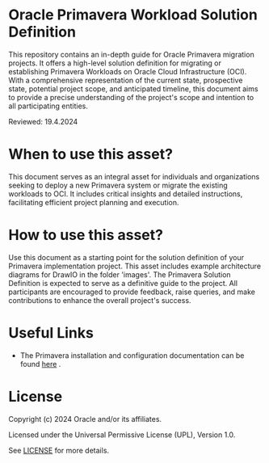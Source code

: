 # Oracle Primavera Workload Solution Definition

This repository contains an in-depth guide for Oracle Primavera migration projects. It offers a high-level solution definition for migrating or establishing Primavera Workloads on Oracle Cloud Infrastructure (OCI). With a comprehensive representation of the current state, prospective state, potential project scope, and anticipated timeline, this document aims to provide a precise understanding of the project's scope and intention to all participating entities.

Reviewed: 19.4.2024

# When to use this asset?

This document serves as an integral asset for individuals and organizations seeking to deploy a new Primavera system or migrate the existing workloads to OCI. It includes critical insights and detailed instructions, facilitating efficient project planning and execution.

# How to use this asset?

Use this document as a starting point for the solution definition of your Primavera implementation project. This asset includes example architecture diagrams for DrawIO in the folder 'images'.
The Primavera Solution Definition is expected to serve as a definitive guide to the project. All participants are encouraged to provide feedback, raise queries, and make contributions to enhance the overall project's success.

# Useful Links

 - The Primavera installation and configuration documentation can be found [here](https://docs.oracle.com/cd/F37127_01/index.html) .

# License

Copyright (c) 2024 Oracle and/or its affiliates.

Licensed under the Universal Permissive License (UPL), Version 1.0.

See [LICENSE](LICENSE) for more details.



